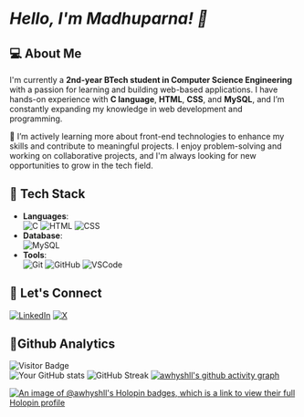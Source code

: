 # *Hello, I'm Madhuparna! 👋*

## 💻 About Me
I'm currently a **2nd-year BTech student in Computer Science Engineering** with a passion for learning and building web-based applications. I have hands-on experience with **C language**, **HTML**, **CSS**, and **MySQL**, and I’m constantly expanding my knowledge in web development and programming.

🌱 I’m actively learning more about front-end technologies to enhance my skills and contribute to meaningful projects. I enjoy problem-solving and working on collaborative projects, and I'm always looking for new opportunities to grow in the tech field.
 
## 🚀 Tech Stack
- **Languages**: <br> ![C](https://img.shields.io/badge/C-00599C?style=flat&logo=c&logoColor=white) ![HTML](https://img.shields.io/badge/HTML-E34F26?style=flat&logo=html5&logoColor=white) ![CSS](https://img.shields.io/badge/CSS-1572B6?style=flat&logo=css3&logoColor=white)
- **Database**: <br> ![MySQL](https://img.shields.io/badge/MySQL-4479A1?style=flat&logo=mysql&logoColor=black)
- **Tools**: <br> ![Git](https://img.shields.io/badge/Git-F05032?style=flat&logo=git&logoColor=white) ![GitHub](https://img.shields.io/badge/GitHub-181717?style=flat&logo=github&logoColor=white) ![VSCode](https://img.shields.io/badge/Editor-VSCode-black?logo=visual-studio-code&logoColor=white)

  
## 🔗 Let's Connect
[![LinkedIn](https://img.shields.io/badge/LinkedIn-blue?style=flat&logo=linkedin&logoColor=white)]([https://www.linkedin.com/in/yourlinkedinprofile](https://www.linkedin.com/in/madhuparna-ghosh-122463291/))
[![X](https://img.shields.io/badge/X-1DA1F2?style=flat&logo=twitter&logoColor=white)]([https://x.com/yourxusername](https://x.com/Madhuparna0_0))

## 🚨Github Analytics
![Visitor Badge](https://komarev.com/ghpvc/?username=awhyshll&color=blueviolet) <br>
![Your GitHub stats](https://github-readme-stats.vercel.app/api?username=awhyshll&show_icons=true&theme=radical)
![GitHub Streak](https://streak-stats.demolab.com/?user=awhyshll&theme=radical)
[![awhyshll's github activity graph](https://github-readme-activity-graph.vercel.app/graph?username=awhyshll&theme=github-compact)](https://github.com/awhyshll/github-readme-activity-graph)

[![An image of @awhyshll's Holopin badges, which is a link to view their full Holopin profile](https://holopin.me/awhyshll)](https://holopin.io/@awhyshll)
<!---
awhyshll/awhyshll is a ✨ special ✨ repository because its `README.md` (this file) appears on your GitHub profile.
You can click the Preview link to take a look at your changes.
--->
